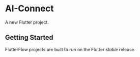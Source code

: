 # AI-Connect

A new Flutter project.

## Getting Started

FlutterFlow projects are built to run on the Flutter _stable_ release.
